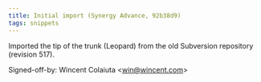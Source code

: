 ```yaml
---
title: Initial import (Synergy Advance, 92b38d9)
tags: snippets
---
```


Imported the tip of the trunk (Leopard) from the old Subversion repository (revision 517).

Signed-off-by: Wincent Colaiuta &lt;win@wincent.com&gt;
